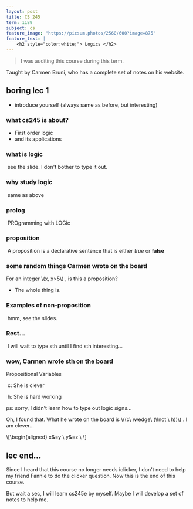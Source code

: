 ```yaml
---
layout: post
title: CS 245
term: 1189
subject: cs
feature_image: "https://picsum.photos/2560/600?image=875"
feature_text: |
    <h2 style="color:white;"> Logics </h2>
---
```


 > I was auditing this course during this term.

Taught by Carmen Bruni, who has a complete set of notes on his website.

## boring lec 1

 * introduce yourself (always same as before, but interesting)



### what cs245 is about?

 * First order logic
 * and its applications

### what is logic

 ​	see the slide. I don't bother to type it out.

### why study logic

 ​	same as above

### prolog

 ​	PROgramming with LOGic

### proposition

 ​	A proposition is a declarative sentence that is either *true* or **false**

### some random things Carmen wrote on the board

 For an integer  \\(x, x>5\\) , is this a proposition?

 * The whole thing is.

### Examples of non-proposition

 ​	hmm, see the slides.

### Rest...

 ​	I will wait to type sth until I find sth interesting...

### wow, Carmen wrote sth on the board

 Propositional Variables

 ​	c: She is clever

 ​	h: She is hard working

 ps: sorry, I didn't learn how to type out logic signs...

 Oh, I found that. What he wrote on the board is \\((c\ \wedge\ (\lnot \ h))\\) . I am clever...

\\[\begin{aligned}
x&=y \\
y&=z \\
\\]


## lec end...

 Since I heard that this course no longer needs iclicker, I don't need to help my friend Fannie to do the clicker question. Now this is the end of this course.

 But wait a sec, I will learn cs245e by myself. Maybe I will develop a set of notes to help me.
